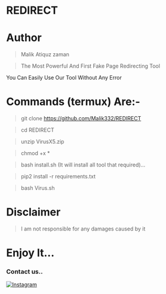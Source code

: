 # REDIRECT
# Author
> Malik Atiquz zaman

>The Most Powerful And First Fake Page Redirecting Tool

You Can Easily Use Our Tool Without Any Error

# Commands (termux) Are:-

>git clone https://github.com/Malik332/REDIRECT

>cd REDIRECT

>unzip VirusX5.zip

>chmod +x *

>bash install.sh (It will install all tool that required)...

>pip2 install -r requirements.txt

>bash Virus.sh
# Disclaimer
> I am not responsible for any damages caused by it


# Enjoy It...

### Contact us..
[![Instagram](https://img.shields.io/badge/Instagram-malik__atiquz__.zaman-blue)](www.instagram.com/malik_atiquz_.zaman)


